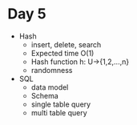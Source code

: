 # Day 5

- Hash
  - insert, delete, search
  - Expected time O(1)
  - Hash function h: U->{1,2,...,n}
  - randomness
- SQL
  - data model
  - Schema
  - single table query
  - multi table query




